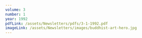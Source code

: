 ```yaml
---
volume: 3
number: 1
year: 1992
pdfLink: /assets/Newsletters/pdfs/3-1-1992.pdf
imageLink: /assets/Newsletters/images/buddhist-art-hero.jpg
---
```

